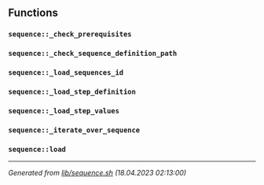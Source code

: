 ## Functions

### `sequence::_check_prerequisites`

### `sequence::_check_sequence_definition_path`

### `sequence::_load_sequences_id`

### `sequence::_load_step_definition`

### `sequence::_load_step_values`

### `sequence::_iterate_over_sequence`

### `sequence::load`

---------------------------------------
*Generated from [lib/sequence.sh](../../lib/sequence.sh) (18.04.2023 02:13:00)*
